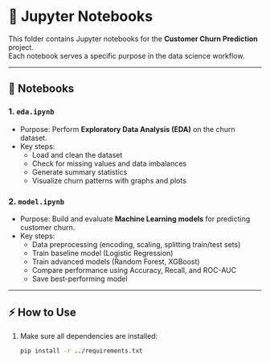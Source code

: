 # 📝 Jupyter Notebooks

This folder contains Jupyter notebooks for the **Customer Churn Prediction** project.  
Each notebook serves a specific purpose in the data science workflow.

---

## 📂 Notebooks

### 1. `eda.ipynb`
- Purpose: Perform **Exploratory Data Analysis (EDA)** on the churn dataset.
- Key steps:
  - Load and clean the dataset
  - Check for missing values and data imbalances
  - Generate summary statistics
  - Visualize churn patterns with graphs and plots

### 2. `model.ipynb`
- Purpose: Build and evaluate **Machine Learning models** for predicting customer churn.
- Key steps:
  - Data preprocessing (encoding, scaling, splitting train/test sets)
  - Train baseline model (Logistic Regression)
  - Train advanced models (Random Forest, XGBoost)
  - Compare performance using Accuracy, Recall, and ROC-AUC
  - Save best-performing model

---

## ⚡ How to Use
1. Make sure all dependencies are installed:
   ```bash
   pip install -r ../requirements.txt
